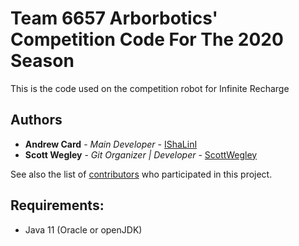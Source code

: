 #  Team 6657 Arborbotics' Competition Code For The 2020 Season

This is the code used on the competition robot for Infinite Recharge

## Authors

* **Andrew Card** - *Main Developer* - [IShaLinI](https://github.com/IShaLinI)
* **Scott Wegley** - *Git Organizer | Developer* - [ScottWegley](https://github.com/ScottWegley)

See also the list of [contributors](https://github.com/FRC6657/arborbotics-2020-cBot/contributors) who participated in this project.

## Requirements:
 - Java 11 (Oracle or openJDK)
